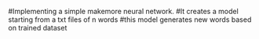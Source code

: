 #Implementing a simple makemore neural network.
#It creates a model starting from a txt files of n words
#this model generates new words based on trained dataset
